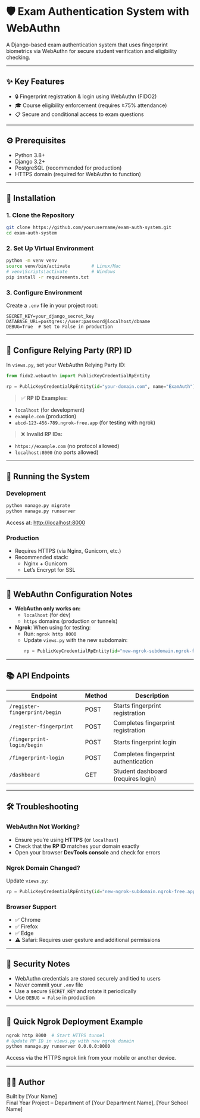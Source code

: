 
# 🛡️ Exam Authentication System with WebAuthn

A Django-based exam authentication system that uses fingerprint biometrics via WebAuthn for secure student verification and eligibility checking.

---

## ✨ Key Features

- 🔒 Fingerprint registration & login using WebAuthn (FIDO2)
- 🎓 Course eligibility enforcement (requires ≥75% attendance)
- 📋 Secure and conditional access to exam questions

---

## ⚙️ Prerequisites

- Python 3.8+
- Django 3.2+
- PostgreSQL (recommended for production)
- HTTPS domain (required for WebAuthn to function)

---

## 🚀 Installation

### 1. Clone the Repository

```bash
git clone https://github.com/yourusername/exam-auth-system.git
cd exam-auth-system
```

### 2. Set Up Virtual Environment

```bash
python -m venv venv
source venv/bin/activate        # Linux/Mac
# venv\Scripts\activate         # Windows
pip install -r requirements.txt
```

### 3. Configure Environment

Create a `.env` file in your project root:

```env
SECRET_KEY=your_django_secret_key
DATABASE_URL=postgres://user:password@localhost/dbname
DEBUG=True  # Set to False in production
```

---

## 🔑 Configure Relying Party (RP) ID

In `views.py`, set your WebAuthn Relying Party ID:

```python
from fido2.webauthn import PublicKeyCredentialRpEntity

rp = PublicKeyCredentialRpEntity(id="your-domain.com", name="ExamAuth")
```

> ✅ **RP ID Examples:**
- `localhost` (for development)
- `example.com` (production)
- `abcd-123-456-789.ngrok-free.app` (for testing with ngrok)

> ❌ **Invalid RP IDs:**
- `https://example.com` (no protocol allowed)
- `localhost:8000` (no ports allowed)

---

## 🧪 Running the System

### Development

```bash
python manage.py migrate
python manage.py runserver
```

Access at: [http://localhost:8000](http://localhost:8000)

### Production

- Requires HTTPS (via Nginx, Gunicorn, etc.)
- Recommended stack:
  - Nginx + Gunicorn
  - Let’s Encrypt for SSL

---

## 📡 WebAuthn Configuration Notes

- **WebAuthn only works on:**
  - `localhost` (for dev)
  - `https` domains (production or tunnels)
- **Ngrok**: When using for testing:
  - Run: `ngrok http 8000`
  - Update `views.py` with the new subdomain:
    ```python
    rp = PublicKeyCredentialRpEntity(id="new-ngrok-subdomain.ngrok-free.app", name="ExamAuth")
    ```

---

## 📚 API Endpoints

| Endpoint                       | Method | Description                           |
|--------------------------------|--------|---------------------------------------|
| `/register-fingerprint/begin` | POST   | Starts fingerprint registration       |
| `/register-fingerprint`       | POST   | Completes fingerprint registration    |
| `/fingerprint-login/begin`    | POST   | Starts fingerprint login              |
| `/fingerprint-login`          | POST   | Completes fingerprint authentication  |
| `/dashboard`                  | GET    | Student dashboard (requires login)    |


---

## 🛠️ Troubleshooting

### WebAuthn Not Working?

- Ensure you’re using **HTTPS** (or `localhost`)
- Check that the **RP ID** matches your domain exactly
- Open your browser **DevTools console** and check for errors

### Ngrok Domain Changed?

Update `views.py`:

```python
rp = PublicKeyCredentialRpEntity(id="new-ngrok-subdomain.ngrok-free.app", name="ExamAuth")
```

### Browser Support

- ✅ Chrome
- ✅ Firefox
- ✅ Edge
- ⚠️ Safari: Requires user gesture and additional permissions

---

## 🔐 Security Notes

- WebAuthn credentials are stored securely and tied to users
- Never commit your `.env` file
- Use a secure `SECRET_KEY` and rotate it periodically
- Use `DEBUG = False` in production

---

## 🚀 Quick Ngrok Deployment Example

```bash
ngrok http 8000  # Start HTTPS tunnel
# Update RP ID in views.py with new ngrok domain
python manage.py runserver 0.0.0.0:8000
```

Access via the HTTPS ngrok link from your mobile or another device.

---

## 👨‍💻 Author

Built by [Your Name]  
Final Year Project – Department of [Your Department Name], [Your School Name]
